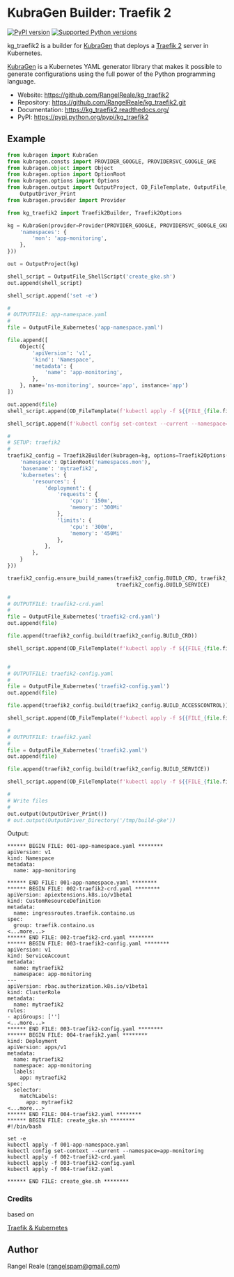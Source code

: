 # KubraGen Builder: Traefik 2

[![PyPI version](https://img.shields.io/pypi/v/kg_traefik2.svg)](https://pypi.python.org/pypi/kg_traefik2/)
[![Supported Python versions](https://img.shields.io/pypi/pyversions/kg_traefik2.svg)](https://pypi.python.org/pypi/kg_traefik2/)

kg_traefik2 is a builder for [KubraGen](https://github.com/RangelReale/kubragen) that deploys 
a [Traefik 2](https://traefik.io/) server in Kubernetes.

[KubraGen](https://github.com/RangelReale/kubragen) is a Kubernetes YAML generator library that makes it possible to generate
configurations using the full power of the Python programming language.

* Website: https://github.com/RangelReale/kg_traefik2
* Repository: https://github.com/RangelReale/kg_traefik2.git
* Documentation: https://kg_traefik2.readthedocs.org/
* PyPI: https://pypi.python.org/pypi/kg_traefik2

## Example

```python
from kubragen import KubraGen
from kubragen.consts import PROVIDER_GOOGLE, PROVIDERSVC_GOOGLE_GKE
from kubragen.object import Object
from kubragen.option import OptionRoot
from kubragen.options import Options
from kubragen.output import OutputProject, OD_FileTemplate, OutputFile_ShellScript, OutputFile_Kubernetes, \
    OutputDriver_Print
from kubragen.provider import Provider

from kg_traefik2 import Traefik2Builder, Traefik2Options

kg = KubraGen(provider=Provider(PROVIDER_GOOGLE, PROVIDERSVC_GOOGLE_GKE), options=Options({
    'namespaces': {
        'mon': 'app-monitoring',
    },
}))

out = OutputProject(kg)

shell_script = OutputFile_ShellScript('create_gke.sh')
out.append(shell_script)

shell_script.append('set -e')

#
# OUTPUTFILE: app-namespace.yaml
#
file = OutputFile_Kubernetes('app-namespace.yaml')

file.append([
    Object({
        'apiVersion': 'v1',
        'kind': 'Namespace',
        'metadata': {
            'name': 'app-monitoring',
        },
    }, name='ns-monitoring', source='app', instance='app')
])

out.append(file)
shell_script.append(OD_FileTemplate(f'kubectl apply -f ${{FILE_{file.fileid}}}'))

shell_script.append(f'kubectl config set-context --current --namespace=app-monitoring')

#
# SETUP: traefik2
#
traefik2_config = Traefik2Builder(kubragen=kg, options=Traefik2Options({
    'namespace': OptionRoot('namespaces.mon'),
    'basename': 'mytraefik2',
    'kubernetes': {
        'resources': {
            'deployment': {
                'requests': {
                    'cpu': '150m',
                    'memory': '300Mi'
                },
                'limits': {
                    'cpu': '300m',
                    'memory': '450Mi'
                },
            },
        },
    }
}))

traefik2_config.ensure_build_names(traefik2_config.BUILD_CRD, traefik2_config.BUILD_ACCESSCONTROL,
                                   traefik2_config.BUILD_SERVICE)

#
# OUTPUTFILE: traefik2-crd.yaml
#
file = OutputFile_Kubernetes('traefik2-crd.yaml')
out.append(file)

file.append(traefik2_config.build(traefik2_config.BUILD_CRD))

shell_script.append(OD_FileTemplate(f'kubectl apply -f ${{FILE_{file.fileid}}}'))


#
# OUTPUTFILE: traefik2-config.yaml
#
file = OutputFile_Kubernetes('traefik2-config.yaml')
out.append(file)

file.append(traefik2_config.build(traefik2_config.BUILD_ACCESSCONTROL))

shell_script.append(OD_FileTemplate(f'kubectl apply -f ${{FILE_{file.fileid}}}'))

#
# OUTPUTFILE: traefik2.yaml
#
file = OutputFile_Kubernetes('traefik2.yaml')
out.append(file)

file.append(traefik2_config.build(traefik2_config.BUILD_SERVICE))

shell_script.append(OD_FileTemplate(f'kubectl apply -f ${{FILE_{file.fileid}}}'))

#
# Write files
#
out.output(OutputDriver_Print())
# out.output(OutputDriver_Directory('/tmp/build-gke'))
```

Output:

```text
****** BEGIN FILE: 001-app-namespace.yaml ********
apiVersion: v1
kind: Namespace
metadata:
  name: app-monitoring

****** END FILE: 001-app-namespace.yaml ********
****** BEGIN FILE: 002-traefik2-crd.yaml ********
apiVersion: apiextensions.k8s.io/v1beta1
kind: CustomResourceDefinition
metadata:
  name: ingressroutes.traefik.containo.us
spec:
  group: traefik.containo.us
<...more...>
****** END FILE: 002-traefik2-crd.yaml ********
****** BEGIN FILE: 003-traefik2-config.yaml ********
apiVersion: v1
kind: ServiceAccount
metadata:
  name: mytraefik2
  namespace: app-monitoring
---
apiVersion: rbac.authorization.k8s.io/v1beta1
kind: ClusterRole
metadata:
  name: mytraefik2
rules:
- apiGroups: ['']
<...more...>
****** END FILE: 003-traefik2-config.yaml ********
****** BEGIN FILE: 004-traefik2.yaml ********
kind: Deployment
apiVersion: apps/v1
metadata:
  name: mytraefik2
  namespace: app-monitoring
  labels:
    app: mytraefik2
spec:
  selector:
    matchLabels:
      app: mytraefik2
<...more...>
****** END FILE: 004-traefik2.yaml ********
****** BEGIN FILE: create_gke.sh ********
#!/bin/bash

set -e
kubectl apply -f 001-app-namespace.yaml
kubectl config set-context --current --namespace=app-monitoring
kubectl apply -f 002-traefik2-crd.yaml
kubectl apply -f 003-traefik2-config.yaml
kubectl apply -f 004-traefik2.yaml

****** END FILE: create_gke.sh ********
```

### Credits

based on

[Traefik & Kubernetes](https://doc.traefik.io/traefik/providers/kubernetes-crd/)

## Author

Rangel Reale (rangelspam@gmail.com)
